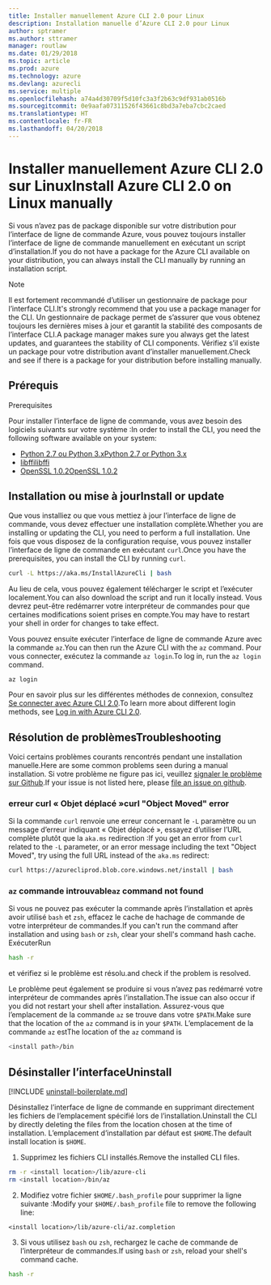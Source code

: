 ```yaml
---
title: Installer manuellement Azure CLI 2.0 pour Linux
description: Installation manuelle d’Azure CLI 2.0 pour Linux
author: sptramer
ms.author: sttramer
manager: routlaw
ms.date: 01/29/2018
ms.topic: article
ms.prod: azure
ms.technology: azure
ms.devlang: azurecli
ms.service: multiple
ms.openlocfilehash: a74a4d30709f5d10fc3a3f2b63c9df931ab0516b
ms.sourcegitcommit: 0e9aafa07311526f43661c8bd3a7eba7cbc2caed
ms.translationtype: HT
ms.contentlocale: fr-FR
ms.lasthandoff: 04/20/2018
---
```

# <a name="install-azure-cli-20-on-linux-manually"></a><span data-ttu-id="6da54-103">Installer manuellement Azure CLI 2.0 sur Linux</span><span class="sxs-lookup"><span data-stu-id="6da54-103">Install Azure CLI 2.0 on Linux manually</span></span>

<span data-ttu-id="6da54-104">Si vous n’avez pas de package disponible sur votre distribution pour l’interface de ligne de commande Azure, vous pouvez toujours installer l’interface de ligne de commande manuellement en exécutant un script d’installation.</span><span class="sxs-lookup"><span data-stu-id="6da54-104">If you do not have a package for the Azure CLI available on your distribution, you can always install the CLI manually by running an installation script.</span></span>

> [!NOTE]
> <span data-ttu-id="6da54-105">Il est fortement recommandé d’utiliser un gestionnaire de package pour l’interface CLI.</span><span class="sxs-lookup"><span data-stu-id="6da54-105">It's strongly recommend that you use a package manager for the CLI.</span></span> <span data-ttu-id="6da54-106">Un gestionnaire de package permet de s’assurer que vous obtenez toujours les dernières mises à jour et garantit la stabilité des composants de l’interface CLI.</span><span class="sxs-lookup"><span data-stu-id="6da54-106">A package manager makes sure you always get the latest updates, and guarantees the stability of CLI components.</span></span> <span data-ttu-id="6da54-107">Vérifiez s’il existe un package pour votre distribution avant d’installer manuellement.</span><span class="sxs-lookup"><span data-stu-id="6da54-107">Check and see if there is a package for your distribution before installing manually.</span></span>

## <a name="prerequisites"></a><span data-ttu-id="6da54-108">Prérequis
</span><span class="sxs-lookup"><span data-stu-id="6da54-108">Prerequisites</span></span>

<span data-ttu-id="6da54-109">Pour installer l’interface de ligne de commande, vous avez besoin des logiciels suivants sur votre système :</span><span class="sxs-lookup"><span data-stu-id="6da54-109">In order to install the CLI, you need the following software available on your system:</span></span>

* [<span data-ttu-id="6da54-110">Python 2.7 ou Python 3.x</span><span class="sxs-lookup"><span data-stu-id="6da54-110">Python 2.7 or Python 3.x</span></span>](https://www.python.org/downloads/)
* [<span data-ttu-id="6da54-111">libffi</span><span class="sxs-lookup"><span data-stu-id="6da54-111">libffi</span></span>](https://sourceware.org/libffi/)
* [<span data-ttu-id="6da54-112">OpenSSL 1.0.2</span><span class="sxs-lookup"><span data-stu-id="6da54-112">OpenSSL 1.0.2</span></span>](https://www.openssl.org/source/)

## <a name="install-or-update"></a><span data-ttu-id="6da54-113">Installation ou mise à jour</span><span class="sxs-lookup"><span data-stu-id="6da54-113">Install or update</span></span>

<span data-ttu-id="6da54-114">Que vous installiez ou que vous mettiez à jour l’interface de ligne de commande, vous devez effectuer une installation complète.</span><span class="sxs-lookup"><span data-stu-id="6da54-114">Whether you are installing or updating the CLI, you need to perform a full installation.</span></span> <span data-ttu-id="6da54-115">Une fois que vous disposez de la configuration requise, vous pouvez installer l’interface de ligne de commande en exécutant `curl`.</span><span class="sxs-lookup"><span data-stu-id="6da54-115">Once you have the prerequisites, you can install the CLI by running `curl`.</span></span>

```bash
curl -L https://aka.ms/InstallAzureCli | bash
```

<span data-ttu-id="6da54-116">Au lieu de cela, vous pouvez également télécharger le script et l’exécuter localement.</span><span class="sxs-lookup"><span data-stu-id="6da54-116">You can also download the script and run it locally instead.</span></span> <span data-ttu-id="6da54-117">Vous devrez peut-être redémarrer votre interpréteur de commandes pour que certaines modifications soient prises en compte.</span><span class="sxs-lookup"><span data-stu-id="6da54-117">You may have to restart your shell in order for changes to take effect.</span></span> 

<span data-ttu-id="6da54-118">Vous pouvez ensuite exécuter l’interface de ligne de commande Azure avec la commande `az`.</span><span class="sxs-lookup"><span data-stu-id="6da54-118">You can then run the Azure CLI with the `az` command.</span></span> <span data-ttu-id="6da54-119">Pour vous connecter, exécutez la commande `az login`.</span><span class="sxs-lookup"><span data-stu-id="6da54-119">To log in, run the `az login` command.</span></span>

```azurecli
az login
```

<span data-ttu-id="6da54-120">Pour en savoir plus sur les différentes méthodes de connexion, consultez [Se connecter avec Azure CLI 2.0](authenticate-azure-cli.md).</span><span class="sxs-lookup"><span data-stu-id="6da54-120">To learn more about different login methods, see [Log in with Azure CLI 2.0](authenticate-azure-cli.md).</span></span>

## <a name="troubleshooting"></a><span data-ttu-id="6da54-121">Résolution de problèmes</span><span class="sxs-lookup"><span data-stu-id="6da54-121">Troubleshooting</span></span>

<span data-ttu-id="6da54-122">Voici certains problèmes courants rencontrés pendant une installation manuelle.</span><span class="sxs-lookup"><span data-stu-id="6da54-122">Here are some common problems seen during a manual installation.</span></span> <span data-ttu-id="6da54-123">Si votre problème ne figure pas ici, veuillez [signaler le problème sur Github](https://github.com/Azure/azure-cli/issues).</span><span class="sxs-lookup"><span data-stu-id="6da54-123">If your issue is not listed here, please [file an issue on github](https://github.com/Azure/azure-cli/issues).</span></span>
### <a name="curl-object-moved-error"></a><span data-ttu-id="6da54-124">erreur curl « Objet déplacé »</span><span class="sxs-lookup"><span data-stu-id="6da54-124">curl "Object Moved" error</span></span>

<span data-ttu-id="6da54-125">Si la commande `curl` renvoie une erreur concernant le `-L` paramètre ou un message d’erreur indiquant « Objet déplacé », essayez d’utiliser l’URL complète plutôt que la `aka.ms` redirection :</span><span class="sxs-lookup"><span data-stu-id="6da54-125">If you get an error from `curl` related to the `-L` parameter, or an error message including the text "Object Moved", try using the full URL instead of the `aka.ms` redirect:</span></span>

```bash
curl https://azurecliprod.blob.core.windows.net/install | bash
```

### <a name="az-command-not-found"></a><span data-ttu-id="6da54-126">`az` commande introuvable</span><span class="sxs-lookup"><span data-stu-id="6da54-126">`az` command not found</span></span>

<span data-ttu-id="6da54-127">Si vous ne pouvez pas exécuter la commande après l’installation et après avoir utilisé `bash` et `zsh`, effacez le cache de hachage de commande de votre interpréteur de commandes.</span><span class="sxs-lookup"><span data-stu-id="6da54-127">If you can't run the command after installation and using `bash` or `zsh`, clear your shell's command hash cache.</span></span> <span data-ttu-id="6da54-128">Exécuter</span><span class="sxs-lookup"><span data-stu-id="6da54-128">Run</span></span>

```bash
hash -r
```

<span data-ttu-id="6da54-129">et vérifiez si le problème est résolu.</span><span class="sxs-lookup"><span data-stu-id="6da54-129">and check if the problem is resolved.</span></span>

<span data-ttu-id="6da54-130">Le problème peut également se produire si vous n’avez pas redémarré votre interpréteur de commandes après l’installation.</span><span class="sxs-lookup"><span data-stu-id="6da54-130">The issue can also occur if you did not restart your shell after installation.</span></span> <span data-ttu-id="6da54-131">Assurez-vous que l’emplacement de la commande `az` se trouve dans votre `$PATH`.</span><span class="sxs-lookup"><span data-stu-id="6da54-131">Make sure that the location of the `az` command is in your `$PATH`.</span></span> <span data-ttu-id="6da54-132">L’emplacement de la commande `az` est</span><span class="sxs-lookup"><span data-stu-id="6da54-132">The location of the `az` command is</span></span>

```bash
<install path>/bin
```

## <a name="uninstall"></a><span data-ttu-id="6da54-133">Désinstaller l’interface</span><span class="sxs-lookup"><span data-stu-id="6da54-133">Uninstall</span></span>

[!INCLUDE [uninstall-boilerplate.md](includes/uninstall-boilerplate.md)]

<span data-ttu-id="6da54-134">Désinstallez l’interface de ligne de commande en supprimant directement les fichiers de l’emplacement spécifié lors de l’installation.</span><span class="sxs-lookup"><span data-stu-id="6da54-134">Uninstall the CLI by directly deleting the files from the location chosen at the time of installation.</span></span> <span data-ttu-id="6da54-135">L’emplacement d’installation par défaut est `$HOME`.</span><span class="sxs-lookup"><span data-stu-id="6da54-135">The default install location is `$HOME`.</span></span>

1. <span data-ttu-id="6da54-136">Supprimez les fichiers CLI installés.</span><span class="sxs-lookup"><span data-stu-id="6da54-136">Remove the installed CLI files.</span></span>

  ```bash
  rm -r <install location>/lib/azure-cli
  rm <install location>/bin/az
  ```
2. <span data-ttu-id="6da54-137">Modifiez votre fichier `$HOME/.bash_profile` pour supprimer la ligne suivante :</span><span class="sxs-lookup"><span data-stu-id="6da54-137">Modify your `$HOME/.bash_profile` file to remove the following line:</span></span>

  ```
  <install location>/lib/azure-cli/az.completion
  ```

3. <span data-ttu-id="6da54-138">Si vous utilisez `bash` ou `zsh`, rechargez le cache de commande de l’interpréteur de commandes.</span><span class="sxs-lookup"><span data-stu-id="6da54-138">If using `bash` or `zsh`, reload your shell's command cache.</span></span>

  ```bash
  hash -r
  ```
